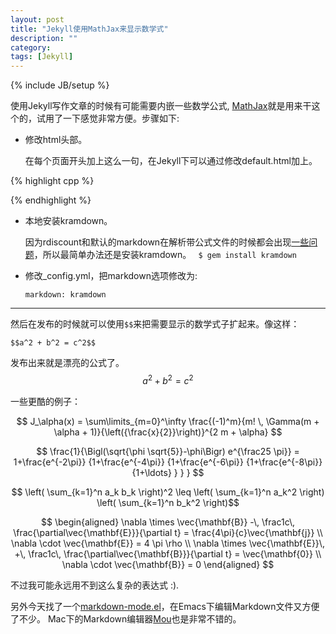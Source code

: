 ```yaml
---
layout: post
title: "Jekyll使用MathJax来显示数学式"
description: ""
category: 
tags: [Jekyll]
---
```

{% include JB/setup %}


使用Jekyll写作文章的时候有可能需要内嵌一些数学公式, [MathJax](http://www.mathjax.org/)就是用来干这个的，试用了一下感觉非常方便。步骤如下:

- 修改html头部。
  
  在每个页面开头加上这么一句，在Jekyll下可以通过修改default.html加上。

{% highlight cpp %}
<script type="text/javascript"
 src="http://cdn.mathjax.org/mathjax/latest/MathJax.js?config=TeX-AMS-MML_HTMLorMML">
</script>
{% endhighlight %}

- 本地安装kramdown。
   
  因为rdiscount和默认的markdown在解析带公式文件的时候都会出现[一些问题](http://stackoverflow.com/questions/10987992/using-mathjax-with-jekyll)，所以最简单办法还是安装kramdown。
 ` $ gem install kramdown`


- 修改_config.yml，把markdown选项修改为:
   
   `markdown: kramdown`
  
*** 

  然后在发布的时候就可以使用`$$`来把需要显示的数学式子扩起来。像这样：
  
   `$$a^2 + b^2 = c^2$$`

  发布出来就是漂亮的公式了。
    $$a^2 + b^2 = c^2$$

  一些更酷的例子：

$$ J_\alpha(x) = \sum\limits_{m=0}^\infty \frac{(-1)^m}{m! \, \Gamma(m + \alpha + 1)}{\left({\frac{x}{2}}\right)}^{2 m + \alpha} $$

$$ \frac{1}{\Bigl(\sqrt{\phi \sqrt{5}}-\phi\Bigr) e^{\frac25 \pi}} =
1+\frac{e^{-2\pi}} {1+\frac{e^{-4\pi}} {1+\frac{e^{-6\pi}}
{1+\frac{e^{-8\pi}} {1+\ldots} } } } $$ 


$$ \left( \sum_{k=1}^n a_k b_k \right)^2 \leq \left( \sum_{k=1}^n a_k^2 \right) \left( \sum_{k=1}^n b_k^2 \right)$$

$$ 
\begin{aligned}
\nabla \times \vec{\mathbf{B}} -\, \frac1c\, \frac{\partial\vec{\mathbf{E}}}{\partial t} = \frac{4\pi}{c}\vec{\mathbf{j}} \\ \nabla \cdot \vec{\mathbf{E}} = 4 \pi \rho \\
\nabla \times \vec{\mathbf{E}}\, +\, \frac1c\, \frac{\partial\vec{\mathbf{B}}}{\partial t} = \vec{\mathbf{0}} \\
\nabla \cdot \vec{\mathbf{B}} = 0 \end{aligned}
$$
       
   不过我可能永远用不到这么复杂的表达式 :). 
   
   另外今天找了一个[markdown-mode.el](http://jblevins.org/projects/markdown-mode/)，在Emacs下编辑Markdown文件又方便了不少。
   Mac下的Markdown编辑器[Mou](http://mouapp.com/)也是非常不错的。


